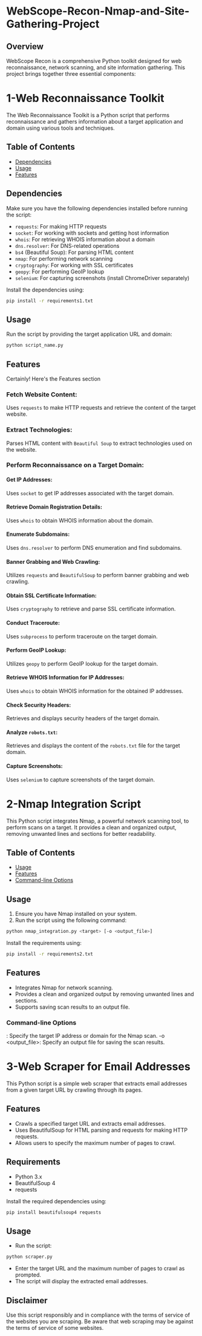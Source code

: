 # WebScope-Recon-Nmap-and-Site-Gathering-Project
## Overview
WebScope Recon is a comprehensive Python toolkit designed for web reconnaissance, network scanning, and site information gathering. This project brings together three essential components:

# 1-Web Reconnaissance Toolkit

The Web Reconnaissance Toolkit is a Python script that performs reconnaissance and gathers information about a target application and domain using various tools and techniques.

## Table of Contents

- [Dependencies](#dependencies)
- [Usage](#usage)
- [Features](#features)


## Dependencies

Make sure you have the following dependencies installed before running the script:

- `requests`: For making HTTP requests
- `socket`: For working with sockets and getting host information
- `whois`: For retrieving WHOIS information about a domain
- `dns.resolver`: For DNS-related operations
- `bs4` (Beautiful Soup): For parsing HTML content
- `nmap`: For performing network scanning
- `cryptography`: For working with SSL certificates
- `geopy`: For performing GeoIP lookup
- `selenium`: For capturing screenshots (install ChromeDriver separately)

Install the dependencies using:

```bash
pip install -r requirements1.txt
```
## Usage
Run the script by providing the target application URL and domain:

```bash
python script_name.py
```

## Features
Certainly! Here's the Features section
### Fetch Website Content:

Uses `requests` to make HTTP requests and retrieve the content of the target website.

### Extract Technologies:

Parses HTML content with `Beautiful Soup` to extract technologies used on the website.

### Perform Reconnaissance on a Target Domain:

#### Get IP Addresses:

Uses `socket` to get IP addresses associated with the target domain.

#### Retrieve Domain Registration Details:

Uses `whois` to obtain WHOIS information about the domain.

#### Enumerate Subdomains:

Uses `dns.resolver` to perform DNS enumeration and find subdomains.

#### Banner Grabbing and Web Crawling:

Utilizes `requests` and `BeautifulSoup` to perform banner grabbing and web crawling.

#### Obtain SSL Certificate Information:

Uses `cryptography` to retrieve and parse SSL certificate information.

#### Conduct Traceroute:

Uses `subprocess` to perform traceroute on the target domain.

#### Perform GeoIP Lookup:

Utilizes `geopy` to perform GeoIP lookup for the target domain.

#### Retrieve WHOIS Information for IP Addresses:

Uses `whois` to obtain WHOIS information for the obtained IP addresses.

#### Check Security Headers:

Retrieves and displays security headers of the target domain.

#### Analyze `robots.txt`:

Retrieves and displays the content of the `robots.txt` file for the target domain.

#### Capture Screenshots:

Uses `selenium` to capture screenshots of the target domain.


# 2-Nmap Integration Script

This Python script integrates Nmap, a powerful network scanning tool, to perform scans on a target. It provides a clean and organized output, removing unwanted lines and sections for better readability.

## Table of Contents

- [Usage](#usage)
- [Features](#features)
- [Command-line Options](#command-line-options)

## Usage

1. Ensure you have Nmap installed on your system.
2. Run the script using the following command:

```bash
python nmap_integration.py <target> [-o <output_file>]

```
Install the requirements using:

```bash
pip install -r requirements2.txt
```
## Features
- Integrates Nmap for network scanning.
- Provides a clean and organized output by removing unwanted lines and sections.
- Supports saving scan results to an output file.
  
### Command-line Options

<target>: Specify the target IP address or domain for the Nmap scan.
-o <output_file>: Specify an output file for saving the scan results.

# 3-Web Scraper for Email Addresses

This Python script is a simple web scraper that extracts email addresses from a given target URL by crawling through its pages.

## Features

- Crawls a specified target URL and extracts email addresses.
- Uses BeautifulSoup for HTML parsing and requests for making HTTP requests.
- Allows users to specify the maximum number of pages to crawl.

## Requirements

- Python 3.x
- BeautifulSoup 4
- requests

Install the required dependencies using:

```bash
pip install beautifulsoup4 requests

```
## Usage
- Run the script:
```bash
python scraper.py
```
- Enter the target URL and the maximum number of pages to crawl as prompted.
- The script will display the extracted email addresses.

## Disclaimer
Use this script responsibly and in compliance with the terms of service of the websites you are scraping.
Be aware that web scraping may be against the terms of service of some websites.
